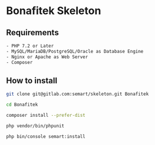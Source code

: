 # Bonafitek Skeleton

## Requirements

```bash
- PHP 7.2 or Later
- MySQL/MariaDB/PostgreSQL/Oracle as Database Engine
- Nginx or Apache as Web Server
- Composer

```

## How to install

```bash
git clone git@gitlab.com:semart/skeleton.git Bonafitek

cd Bonafitek

composer install --prefer-dist

php vendor/bin/phpunit

php bin/console semart:install
```
